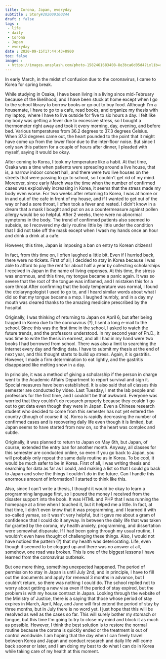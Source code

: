 ```yaml
---
title: Corona, Japan, everyday
subtitle : Story#202009160244
draft : false
tags :
 - life
 - daily
 - Corona
 - Japan
 - everyday
date : 2020-09-15T17:44:43+0900
toc: false
images : 
 - https://images.unsplash.com/photo-1582461683408-8e3bca6d05d4?ixlib=rb-1.2.1&q=80&fm=jpg&crop=entropy&cs=tinysrgb&w=1080&fit=max&ixid=eyJhcHBfaWQiOjE1NTU0OX0
---
```


In early March, in the midst of confusion due to the coronavirus, I came to Korea for spring break.  

While studying in Osaka, I have been living in a living since mid-February because of the likelihood, and I have been stuck at home except when I go to the school library to borrow books or go out to buy food. Although I'm a housemate, I have to go to a cafe, read books, and organize my thesis with my laptop, where I have to live outside for five to six hours a day. I felt like my body was getting a fever due to excessive stress, so I bought a thermometer right away and took it every morning, day, evening, and before bed. Various temperatures from 36.2 degrees to 37.3 degrees Celsius. When 37.3 degrees came out, the heart pounded to the point that it might have come up from the lower floor due to the inter-floor noise. But since I only saw this pattern for a couple of hours after dinner, I pleaded with myself, saying it would be okay.  

After coming to Korea, I took my temperature like a habit. At that time, Osaka was a time when patients were spreading around a live house, that is, a narrow indoor concert hall, and there were two live houses on the streets that were passing to go to school, so I couldn't get rid of my mind. Moreover, since early March was the time when the number of confirmed cases was explosively increasing in Korea, it seems that the stress made my body even worse. For two weeks after returning to Korea, I was at home or in and out of the cafe in front of my house, and if I wanted to get out of the way or had a sore throat, I often took a fever and rested. I didn't know in a dream that a mask I bought and put on as a countermeasure against pollen allergy would be so helpful. After 2 weeks, there were no abnormal symptoms in the body. The trend of confirmed patients also seemed to subside, so I recovered my daily routine little by little under the condition that I did not take off the mask except when I wash my hands once an hour and drink a drink at a cafe.  

However, this time, Japan is imposing a ban on entry to Korean citizens!  

In fact, from this time on, I often laughed a little bit. Even if I hurried back, there were no tickets. First of all, I decided to stay in Korea because I was able to afford to pay the rent for about half a year by collecting scholarships I received in Japan in the name of living expenses. At this time, the stress was enormous, and this time, my tongue became a panic again. It was so severe that the root of the tongue was inflamed, and I mistaken this for a sore throat.After confirming that the body temperature was normal, I found the otolaryngologist I used to go to, and I heard similar words about what I did so that my tongue became a mop. I laughed humbly, and in a day my mouth was cleared thanks to the amazing medicine prescribed by the hospital.  

Originally, I was thinking of returning to Japan on April 6, but after being trapped in Korea due to the coronavirus (?), I sent a long e-mail to the school. Since this was the first time in the school, I asked to watch the future trends, and the professors understood. In my second year of Ph.D., it was time to write the thesis in earnest, and all I had in my hand were two books I had borrowed from school. There was also a limit to searching the Internet every day and finding data. I have to submit my thesis at the end of next year, and this thought starts to build up stress. Again, it is gastritis. However, I made a firm determination to eat lightly, and the gastritis disappeared like melting snow in a day.  

In principle, it was a method of giving a scholarship if the person in charge went to the Academic Affairs Department to report survival and sign it. Special measures have been established. It is also said that all classes this semester are conducted by video. Last Tuesday, I met the lab people and professors for the first time, and I couldn't be that awkward. Everyone was worried that they couldn't do research properly because they couldn't go out to get data even though they were in Japan. Even a Chinese research student who decided to come from this semester has not yet entered the country (though of course it is). Korea is rapidly decreasing the number of confirmed cases and is recovering daily life even though it is limited, but Japan seems to have started from now on, so the heart was complex and subtle.  

Originally, it was planned to return to Japan on May 6th, but Japan, of course, extended the entry ban for another month. Anyway, all classes for this semester are conducted online, so even if you go back to Japan, you will probably only repeat the same daily routine as in Korea. To be cool, it would be much safer to be in Korea. First of all, I was writing thesis and searching for data as far as I could, and making a list so that I could go back to Japan and solve the things I couldn't do in the future. Can I handle this enormous amount of information? I started to think like this.  

Also, since I can't write a thesis, I thought it would be okay to learn a programming language first, so I poured the money I received from the disaster support into the book. It was HTML and PHP that I was running the homepage at a time when I touched it, but it helped me a little. In fact, at that time, I didn't even know that it was programming, and I learned it with so-called yamae, so it wasn't very helpful, but it gave me about a gram of confidence that I could do it anyway. In between the daily life that was taken for granted by the corona, my health anxiety, programming, and dissertation were somewhat disparate. If I had been going through my usual routine, I wouldn't even have thought of challenging these things. Also, I would not have noticed the pattern (?) that my health was deteriorating. Life, even though it seemed to be clogged up and there was no answer at all, somehow, one road was broken. This is one of the biggest lessons I have learned from the coronavirus outbreak.  

But one more thing, something unexpected happened. The period of permission to stay in Japan is until July 2nd, and in principle, I have to fill out the documents and apply for renewal 3 months in advance, but I couldn't return, so there was nothing I could do. The school replied not to worry about getting a new visa even if the period of stay expired, but the problem is with my house contract in Japan. Looking through the website of the Ministry of Justice, there is a saying that those whose period of stay expires in March, April, May, and June will first extend the period of stay by three months, but in July there is no word yet. I just hope that this will be resolved as well as the cases so far. This will surely bother my stomach or tongue, but this time I'm going to try to close my mind and block it as much as possible. However, I think the best solution is to restore the normal routine because the corona is quickly ended or the treatment is out of control worldwide. I am hoping that the day when I can freely travel between Korea and Japan and conduct research and daily life will come back sooner or later, and I am doing my best to do what I can do in Korea while taking care of my health at this moment.  

